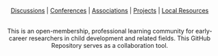 <p align="center">
 <a href="https://github.com/scools/Research-Network/projects/2?add_cards_query=is%3Aopen">Discussions</a>  |
 <a href="https://github.com/scools/Research-Network/wiki/Conferences">Conferences</a>  |
 <a href="https://github.com/scools/Research-Network/wiki/Resources">Associations</a>  |
 <a href="https://github.com/scools/Research-Network/wiki/Projects">Projects</a>  |
 <a href="https://github.com/scools/Research-Network/wiki/Local-Resources">Local Resources</a>
<br><br>
</p>


<p align="center">
This is an open-membership, professional learning community for early-career researchers in child development and related fields. This GitHub Repository serves as a collaboration tool.
</p>
